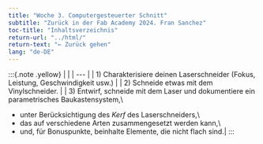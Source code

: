 ```yaml
---
title: "Woche 3. Computergesteuerter Schnitt"
subtitle: "Zurück in der Fab Academy 2024. Fran Sanchez"
toc-title: "Inhaltsverzeichnis"
return-url: "../html/"
return-text: "← Zurück gehen"
lang: "de-DE"
---
```

:::{.note .yellow}
|     |
| --- |
| 1) Charakterisiere deinen Laserschneider (Fokus, Leistung, Geschwindigkeit usw.) |
| 2) Schneide etwas mit dem Vinylschneider. |
| 3) Entwirf, schneide mit dem Laser und dokumentiere ein parametrisches Baukastensystem,\
- unter Berücksichtigung des *Kerf* des Laserschneiders,\
- das auf verschiedene Arten zusammengesetzt werden kann,\
- und, für Bonuspunkte, beinhalte Elemente, die nicht flach sind.|
:::

